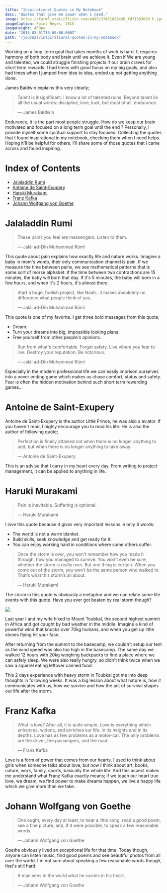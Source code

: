 ```yaml
---
title: "Inspirational Quotes in My Notebook"
desc: "Quotes that give me power when I need."
image: https://farm5.staticflickr.com/4493/37431826436_fd71503889_h.jpg
imageCaption: Point Reyes, 2015
imageHeight: 450px
date: "2018-03-01T16:00:00.000Z"
path: "/journal/inspirational-quotes-in-my-notebook"
---
```


Working on a long-term goal that takes months of work is hard. It requires harmony of both body and brain until we achieve it.
Even if We are young and talented, we could struggle finishing projects if our brain craves for short term rewards.
I had times with good focus on my big goals, and also had times when I jumped from idea to idea, ended up not getting anything done.

James Baldwin explains this very clearly;

<blockquote>
Talent is insignificant. I know a lot of talented ruins. Beyond talent lie all the usual words: discipline, love, luck, but most of all, endurance.

— James Baldwin
</blockquote>

Endurance, it is the part most people struggle. How do we keep our brain motivated and focused on a long term goal until the end ?
Personally, I provide myself some spiritual support to stay focused. Collecting the quotes that I found inspirational in my notebook,
checking them when I need helps. Hoping it'll be helpful for others, I'll share some of those quotes that
I came across and found inspiring.


<div class="toc">

# Index of Contents

* [Jalaladdin Rumi](#rumi)
* [Antoine de Saint-Exupery](#antoine-de-saint-exupery)
* [Haruki Murakami](#haruki-murakami)
* [Franz Kafka](#kafka)
* [Johann Wolfgang von Goethe](#goethe)

</div>

# <a name="rumi">Jalaladdin Rumi</a>

<blockquote>
These pains you feel are messengers. Listen to them.

— Jalāl ad-Dīn Muhammad Rūmī
</blockquote>

This quote about pain explains how exactly life and nature works. Imagine a baby in mom's womb,
their only communication channel is pain. If we measure the time between pains, we see
 mathematical patterns that is some sort of morse alphabet: if the time between
two contractions are 15 minutes, the baby will born that day. If it's 5 minutes, the baby will born in a few
hours, and when it's 2 hours, it's almost there.

<blockquote>
Start a huge, foolish project, like Noah…it makes absolutely no difference what people think of you.

— Jalāl ad-Dīn Muhammad Rūmī
</blockquote>

This quote is one of my favorite. I get three bold messages from this quote;

* Dream.
* Turn your dreams into big, impossible looking plans.
* Free yourself from other people's opinions.

<blockquote>
Run from what's comfortable. Forget safety. Live where you fear to live. Destroy your reputation. Be notorious.

— Jalāl ad-Dīn Muhammad Rūmī
</blockquote>


Especially in the modern professional life we can easily imprison ourselves into a never ending game
which makes us chase comfort, status and safety. Fear is often the hidden motivation behind such
short term rewarding games...

# <a name="antoine-de-saint-exupery">Antoine de Saint-Exupery</a>

Antoine de Saint-Exupery is the author Little Prince, he was also a aviator. If you haven't read, I highly encourage you to
read his life. He is also the author of following quote;

<blockquote>
Perfection is finally attained not when there is no longer anything to add, but when there is no longer anything to take away.

— Antoine de Saint-Exupery
</blockquote>

This is an advise that I carry in my heart every day. From writing to project management, it can be applied to anything in life.

# <a name="haruki-murakami">Haruki Murakami</a>

<blockquote>
Pain is inevitable. Suffering is optional.

— Haruki Murakami
</blockquote>

I love this quote because it gives very important lessons in only 4 words:

* The world is not a warm blanket.
* Build skills, seek knowledge and get ready for it.
* You can enjoy working hard in conditions where some others suffer.

<blockquote>
Once the storm is over, you won’t remember how you made it through, how you managed to survive. You won’t even be sure, whether the storm is really over. But one thing is certain. When you come out of the storm, you won’t be the same person who walked in. That’s what this storm’s all about.

— Haruki Murakami
</blockquote>

The storm in this quote is obviously a metaphor and we can relate some life events with this quote. Have you ever got beaten by real storm though?


<div class="left">

![](https://scontent-sit4-1.cdninstagram.com/vp/0f7843775577a858087cf72c7ef963e7/5B16970B/t51.2885-15/e35/18443259_1269884379791908_6090584163432267776_n.jpg)
</div>

Last year I and my wife hiked to Mount Toubkal, the second highest summit in Africa and got caught by bad weather in the middle. Imagine a kind of
powerful wind that knocks over 70kg humans, and when you get up little stones flying hit your face.

After returning from the summit to the basecamp, we couldn't setup our tent as the wind speed was also too high in the basecamp. The same day we walked 12 hours with 20kg
weighing backpacks to find a place where we can safely sleep. We were also really hungry, so didn't think twice when we saw a squirrel eating leftover canned food.

This 2 days experience with heavy storm in Toubkal got me into deep thoughts in following weeks. It was a big lesson about what nature is,
how it communicates with us, how we survive and how the act of survival shapes our life after the storm.

# <a name="kafka">Franz Kafka</a>

<blockquote>
What is love? After all, it is quite simple. Love is everything which enhances, widens, and enriches our life. In its heights and in its depths. Love has as few problems as a motor-car. The only problems are the driver, the passengers, and the road.

— Franz Kafka
</blockquote>

Love is a form of power that comes from our hearts. I used to think about girls when someone talks about love, but now I think about art, books, nature,
work, family, sports, basically the whole life. And this aspect makes me understand what Franz Kafka exactly means; if we teach our heart
true love, we dream, we find power to make dreams happen, we live a happy life which we give more than we take.

# <a name="goethe">Johann Wolfgang von Goethe</a>

<blockquote>
One ought, every day at least, to hear a little song, read a good poem, see a fine picture, and, if it were possible, to speak a few reasonable words.

— Johann Wolfgang von Goethe
</blockquote>

Goethe obviously lived an exceptional life for that time. Today though, anyone can listen music, find good poems and see beautiful photos from all over the
world. I'm not sure about speaking a few reasonable words though, that's still hard.

<blockquote>
A man sees in the world what he carries in his heart.

— Johann Wolfgang von Goethe
</blockquote>
